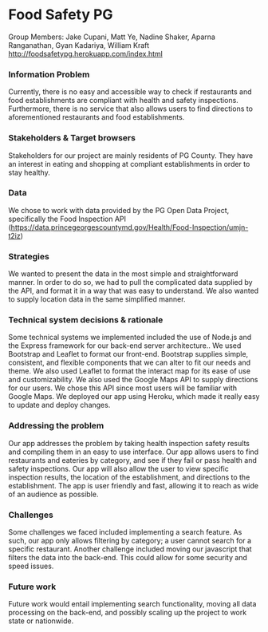 # Food Safety PG
Group Members: Jake Cupani, Matt Ye, Nadine Shaker, Aparna Ranganathan, Gyan Kadariya, William Kraft
http://foodsafetypg.herokuapp.com/index.html

### Information Problem
Currently, there is no easy and accessible way to check if restaurants and food establishments are compliant with health and safety inspections. Furthermore, there is no service that also allows users to find directions to aforementioned restaurants and food establishments.

### Stakeholders & Target browsers
Stakeholders for our project are mainly residents of PG County. They have an interest in eating and shopping at compliant establishments in order to stay healthy.

### Data
We chose to work with data provided by the PG Open Data Project, specifically the Food Inspection API (https://data.princegeorgescountymd.gov/Health/Food-Inspection/umjn-t2iz)

### Strategies
We wanted to present the data in the most simple and straightforward manner. In order to do so, we had to pull the complicated data supplied by the API, and format it in a way that was easy to understand. We also wanted to supply location data in the same simplified manner.

### Technical system decisions & rationale
Some technical systems we implemented included the use of Node.js and the Express framework for our back-end server architecture.. We used Bootstrap and Leaflet to format our front-end. Bootstrap supplies simple, consistent, and flexible components that we can alter to fit our needs and theme. We also used Leaflet to format the interact map for its ease of use and customizability. We also used the Google Maps API to supply directions for our users. We chose this API since most users will be familiar with Google Maps. We deployed our app using Heroku, which made it really easy to update and deploy changes.

### Addressing the problem
Our app addresses the problem by taking health inspection safety results and compiling them in an easy to use interface. Our app allows users to find restaurants and eateries by category, and see if they fail or pass health and safety inspections. Our app will also allow the user to view specific inspection results, the location of the establishment, and directions to the establishment. The app is user friendly and fast, allowing it to reach as wide of an audience as possible.

### Challenges
Some challenges we faced included implementing a search feature. As such, our app only allows filtering by category; a user cannot search for a specific restaurant. Another challenge included moving our javascript that filters the data into the back-end. This could allow for some security and speed issues.
### Future work
Future work would entail implementing search functionality, moving all data processing on the back-end, and possibly scaling up the project to work state or nationwide.
